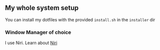 ## My whole system setup
You can install my dotfiles with the provided ```install.sh``` in the ```installer``` dir

### Window Manager of choice
I use Niri. Learn about [Niri](https://github.com/YaLTeR/niri)
